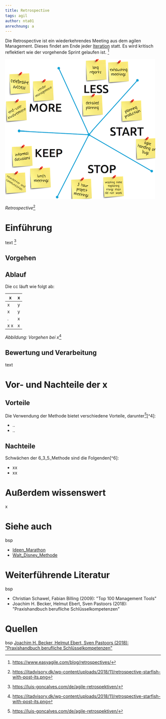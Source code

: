 ```yaml
---
title: Retrospective
tags: agil 
author: nta01
anrechnung: a
---
```


Die Retrospective ist ein wiederkehrendes Meeting aus dem agilen Management. Dieses findet am Ende jeder [Iteration](https://de.wiktionary.org/wiki/Iteration) statt. Es wird kritisch reflektiert wie der vorgehende Sprint gelaufen ist. [^1]

![Abbildung](Retrospective/Bild1.png)

*Retrospective*[^3]

# Einführung

text [^2]

## Vorgehen

## Ablauf

Die cc läuft wie folgt ab:

| x   | x | 
| ------------- | ------------- |
| x  | y  |
| x | y |
| .  | x|
| x x|  x |

*Abbildung: Vorgehen bei x*[^3]

## Bewertung und Verarbeitung

text 

# Vor- und Nachteile der x

## Vorteile

Die Verwendung der Methode bietet verschiedene Vorteile, darunter[^2][^4]:

* ..
* ..

## Nachteile

Schwächen der 6_3_5_Methode sind die Folgenden[^6]:

* xx
* xx

# Außerdem wissenswert

x

# Siehe auch
bsp
* [Ideen_Marathon](Ideen_Marathon.md)
* [Walt_Disney_Methode](Walt_Disney_Methode.md)

# Weiterführende Literatur
bsp
* Christian Schawel, Fabian Billing (2009): "Top 100 Management Tools"
* Joachim H. Becker, Helmut Ebert, Sven Pastoors (2018): "Praxishandbuch berufliche Schlüsselkompetenzen"

# Quellen

[^1]: https://www.easyagile.com/blog/retrospectives/
[^2]: https://luis-goncalves.com/de/agile-retrospektiven/
[^3]: https://itadvisory.dk/wp-content/uploads/2018/11/retrospective-starfish-with-post-its.png


bsp [Joachim H. Becker, Helmut Ebert, Sven Pastoors (2018): "Praxishandbuch berufliche Schlüsselkompetenzen"](https://link.springer.com/content/pdf/10.1007%2F978-3-662-54925-4_11.pdf)


